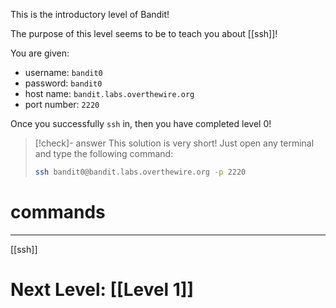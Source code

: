 This is the introductory level of Bandit!

The purpose of this level seems to be to teach you about [[ssh]]! 

You are given:
- username: `bandit0`
- password: `bandit0`
- host name: `bandit.labs.overthewire.org`
- port number: `2220`

Once you successfully `ssh` in, then you have completed level 0!

> [!check]- answer
> This solution is very short! Just open any terminal and type the following command:
> ```zsh
> ssh bandit0@bandit.labs.overthewire.org -p 2220
> ```

# commands
---
[[ssh]]


# Next Level: [[Level 1]]